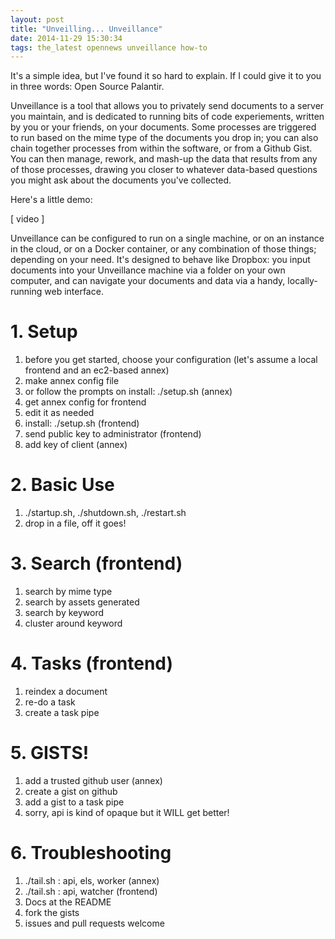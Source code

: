```yaml
---
layout: post
title: "Unveilling... Unveillance"
date: 2014-11-29 15:30:34
tags: the_latest opennews unveillance how-to
---
```


It's a simple idea, but I've found it so hard to explain.  If I could give it to you in three words: Open Source Palantir.

Unveillance is a tool that allows you to privately send documents to a server you maintain, and is dedicated to running bits of code experiements, written by you or your friends, on your documents.  Some processes are triggered to run based on the mime type of the documents you drop in; you can also chain together processes from within the software, or from a Github Gist.  You can then manage, rework, and mash-up the data that results from any of those processes, drawing you closer to whatever data-based questions you might ask about the documents you've collected.

Here's a little demo:

[ video ]

Unveillance can be configured to run on a single machine, or on an instance in the cloud, or on a Docker container, or any combination of those things; depending on your need.  It's designed to behave like Dropbox: you input documents into your Unveillance machine via a folder on your own computer, and can navigate your documents and data via a handy, locally-running web interface.

# 1. Setup

1.	before you get started, choose your configuration (let's assume a local frontend and an ec2-based annex)
1.	make annex config file
1.	or follow the prompts on install: ./setup.sh (annex)
1.	get annex config for frontend
1.	edit it as needed
1.	install: ./setup.sh (frontend)
1.	send public key to administrator (frontend)
1.	add key of client (annex)

# 2. Basic Use

1.	./startup.sh, ./shutdown.sh, ./restart.sh
1.	drop in a file, off it goes!

# 3. Search (frontend)

1.	search by mime type
1.	search by assets generated
1.	search by keyword
1.	cluster around keyword

# 4. Tasks (frontend)

1.	reindex a document
1.	re-do a task
1.	create a task pipe

# 5. GISTS!

1.	add a trusted github user (annex)
1.	create a gist on github
1.	add a gist to a task pipe
1.	sorry, api is kind of opaque but it WILL get better!

# 6. Troubleshooting

1.	./tail.sh : api, els, worker (annex)
1.	./tail.sh : api, watcher (frontend)
1.	Docs at the README
1.	fork the gists
1.	issues and pull requests welcome